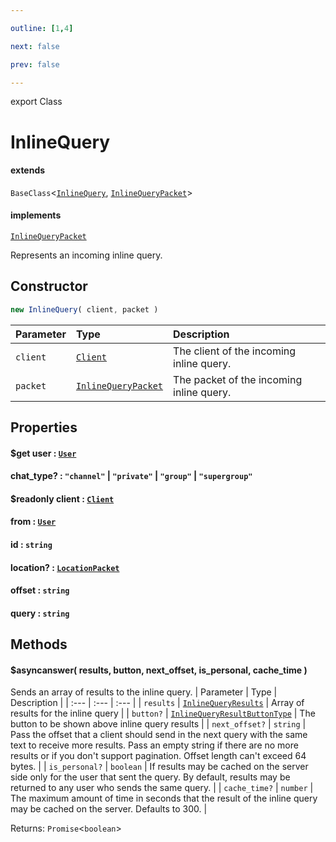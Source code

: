 ```yaml
---

outline: [1,4]

next: false

prev: false

---
```


export Class
# InlineQuery
#### extends
 `BaseClass`\<[`InlineQuery`](./InlineQuery.md), [`InlineQueryPacket`](../interfaces/InlineQueryPacket.md)\>
#### implements
 [`InlineQueryPacket`](../interfaces/InlineQueryPacket.md)

Represents an incoming inline query.

## Constructor
 ```ts
 new InlineQuery( client, packet )
 ```
 
 | Parameter | Type | Description |
| :--- | :--- | :--- |
| `client` | [`Client`](./Client.md) | The client of the incoming inline query. |
| `packet` | [`InlineQueryPacket`](../interfaces/InlineQueryPacket.md) | The packet of the incoming inline query. |

## Properties

#### $get user : [`User`](./User.md)

#### chat_type? : `"channel"` \| `"private"` \| `"group"` \| `"supergroup"`

#### $readonly client : [`Client`](./Client.md)

#### from : [`User`](./User.md)

#### id : `string`

#### location? : [`LocationPacket`](../interfaces/LocationPacket.md)

#### offset : `string`

#### query : `string`

## Methods

#### $asyncanswer( results, button, next_offset, is_personal, cache_time )
Sends an array of results to the inline query.
| Parameter | Type | Description |
| :--- | :--- | :--- |
| `results` | [`InlineQueryResults`](./InlineQueryResults.md) | Array of results for the inline query |
| `button?` | [`InlineQueryResultButtonType`](../type-aliases/InlineQueryResultButtonType.md) | The button to be shown above inline query results |
| `next_offset?` | `string` | Pass the offset that a client should send in the next query with the same text to receive more results. Pass an empty string if there are no more results or if you don't support pagination. Offset length can't exceed 64 bytes. |
| `is_personal?` | `boolean` | If results may be cached on the server side only for the user that sent the query. By default, results may be returned to any user who sends the same query. |
| `cache_time?` | `number` | The maximum amount of time in seconds that the result of the inline query may be cached on the server. Defaults to 300. |

Returns: `Promise`\<`boolean`\>
